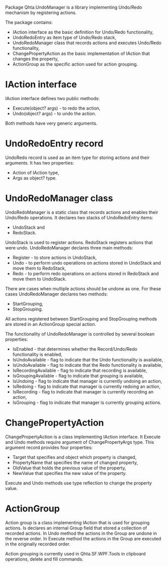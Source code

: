 Package Qhta.UndoManager is a library implementing Undo/Redo mechanism by registering actions.


The package contains:
- IAction interface as the basic definition for Undo/Redo functionality,
- UndoRedoEntry as item type of Undo/Redo stack,
- UndoRedoManager class that records actions and executes Undo/Redo functionality,
- ChangePropertyAction as the basic implementation of IAction that changes the property,
- ActionGroup as the specific action used for action grouping.

# IAction interface

IAction interface defines two public methods:
- Execute(object? args) - to redo the action,
- Undo(object? args) - to undo the action.

Both methods have very generic arguments.

# UndoRedoEntry record

UndoRedo record is used as an item type for storing actions and their arguments. It has two properties:
- Action of IAction type,
- Args as object? type.

# UndoRedoManager class

UndoRedoManager is a static class that records actions and enables their Undo/Redo operations.
It declares two stacks of UndoRedoEntry items:
- UndoStack and
- RedoStack.

UndoStack is used to register actions. RedoStack registers actions that were undo.
UndoRedoManager declares three main methods:
- Register - to store actions in UndoStack,
- Undo - to perform undo operations on actions stored in UndoStack and move them to RedoStack,
- Redo - to perform redo operations on actions stored in RedoStack and move them to UndoStack.

There are cases when multiple actions should be undone as one. For these cases UndoRedoManager declares two methods:
- StartGrouping,
- StopGrouping.

All actions registered between StartGrouping and StopGrouping methods are stored in an ActionGroup special action.

The functionality of UndoRedoManager is controlled by several boolean properties:
- IsEnabled - that determines whether the Record/Undo/Redo functionality is enabled,
- IsUndoAvailable - flag to indicate that the Undo functionality is available,
- IsUndoAvailable - flag to indicate that the Redo functionality is available,
- IsRecordingAvailable - flag to indicate that recording is available,
- IsGroupingAvailable - flag to indicate that grouping is available,
- IsUndoing - flag to indicate that manager is currently undoing an action,
- IsRedoing - flag to indicate that manager is currently redoing an action,
- IsRecording - flag to indicate that manager is currently recording an action,
- IsGrouping - flag to indicate that manager is currently grouping actions.

# ChangePropertyAction

ChangePropertyAction is a class implementing IAction interface. It Execute and Undo methods require argument of ChangePropertyArgs type.
This argument record provides four properties:
- Target that specifies and object which property is changed,
- PropertyName that specifies the name of changed property,
- OldValue that holds the previous value of the property,
- NewValue that specifies the new value of the property.

Execute and Undo methods use type reflection to change the property value.

# ActionGroup

Action group is a class implementing IAction that is used for grouping actions. 
Is declares an internal Group field that stored a collection of recorded actions.
In Undo method the actions in the Group are undone in the reverse order.
In Execute method the actions in the Group are executed in the originally recorded order.

Action grouping is currently used in Qhta.SF.WPF.Tools in clipboard operations, delete and fill commands.